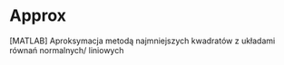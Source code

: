 # Approx
[MATLAB] Aproksymacja metodą najmniejszych kwadratów z układami równań normalnych/ liniowych
